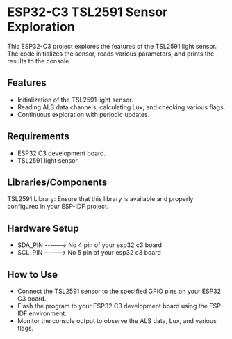 ESP32-C3 TSL2591 Sensor Exploration
====================

This ESP32-C3 project explores the features of the TSL2591 light sensor. The code initializes the sensor, reads various parameters, and prints the results to the console.

## Features
- Initialization of the TSL2591 light sensor.
- Reading ALS data channels, calculating Lux, and checking various flags.
- Continuous exploration with periodic updates.

## Requirements
- ESP32 C3 development board.
- TSL2591 light sensor.

## Libraries/Components
TSL2591 Library: Ensure that this library is available and properly configured in your ESP-IDF project.

## Hardware Setup

- SDA_PIN -----> No 4 pin of your esp32 c3 board
- SCL_PIN -----> No 5 pin of your esp32 c3 board

## How to Use
- Connect the TSL2591 sensor to the specified GPIO pins on your ESP32 C3 board.
- Flash the program to your ESP32 C3 development board using the ESP-IDF environment.
- Monitor the console output to observe the ALS data, Lux, and various flags.